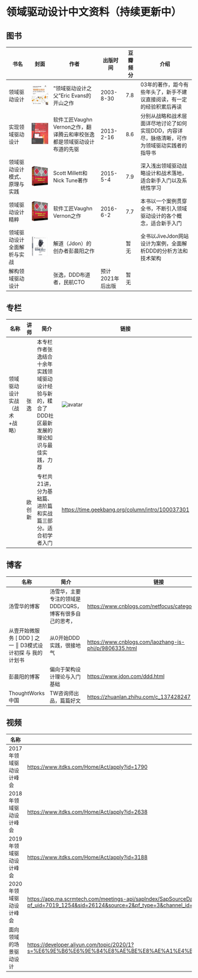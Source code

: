 # 领域驱动设计中文资料（持续更新中）
## 图书

| 书名|封面|作者  |出版时间|豆瓣频分  | 介绍 |
| --- | --- | --- | --- | --- | --- |
| 领域驱动设计|![avatar](领域驱动设计.jpg)|“领域驱动设计之父”Eric Evans的开山之作  |2003-8-30|7.8  |03年的著作，距今有些年头了，新手不建议直接阅读，有一定的经验积累后再读  |
| 实现领域驱动设计 |![avatar](实现领域驱动设计.png)|软件工匠Vaughn Vernon之作，翻译腾云和审校张逸都是领域驱动设计布道的先驱 |2013-2-16|  8.6 | 分别从战略和战术层面详尽地讨论了如何实现DDD，内容详尽，脉络清晰，可作为领域驱动实践者的指导书|
| 领域驱动设计模式、原理与实践 |![avatar](领域驱动设计模式、原理与实践.jpg)| Scott Millett和Nick Tune著作  |2015-5-4|  7.9 | 深入浅出领域驱动战略设计和战术落地，适合新手入门以及系统性学习|
| 领域驱动设计精粹 |![avatar](领域驱动设计模式、原理与实践.jpg)| 软件工匠Vaughn Vernon之作  |2016-6-2|  7.7 | 本书以一个案例贯穿全书，不断引入领域驱动设计的各个概念，适合新手入门|
| 领域驱动设计全面解析与实战 |![avatar](领域驱动设计全面解析与实战.jpg)| 解道（Jdon）的创办者彭晨阳之作 ||  暂无 | 全书以JiveJdon网站设计为案例，全面解析DDD的分析方法和技术架构|
| 解构领域驱动设计 ||张逸，DDD布道者，民航CTO |预计2021年后出版|  暂无 | |

## 专栏
| 名称|讲师|简介 |链接|
| --- | --- | --- | --- |
| 领域驱动设计实战（战术+战略）|张逸|本专栏作者张逸结合十余年实践领域驱动设计经验与新的，糅合了DDD社区最新发展的理论知识与最佳实践，力荐  | ![avatar](1021608433638_.pic_hd.jpg)|
| |欧创新|专栏共21讲，分为基础篇、进阶篇和实战篇三部分。适合初学者入门  |https://time.geekbang.org/column/intro/100037301|

## 博客
| 名称 |简介 |链接|
| --- | --- | --- |
|汤雪华的博客|汤雪华，主要专注的领域是DDD/CQRS，博客有很多自己的思考，|https://www.cnblogs.com/netfocus/category/361987.html|
|从壹开始微服务 [ DDD ] 之一 ║ D3模式设计初探 与 我的计划书|从0开始DDD实践，很接地气|https://www.cnblogs.com/laozhang-is-phi/p/9806335.html|
|彭晨阳的博客|偏向于架构设计理论与入门基础|https://www.jdon.com/ddd.html|
|ThoughtWorks中国|TW咨询师出品，篇篇好文|https://zhuanlan.zhihu.com/c_137428247|

## 视频
| 名称  |链接|
| ---|  --- |
|2017年领域驱动设计峰会|https://www.itdks.com/Home/Act/apply?id=1790|
|2018年领域驱动设计峰会|https://www.itdks.com/Home/Act/apply?id=2638|
|2019年领域驱动设计峰会|https://www.itdks.com/Home/Act/apply?id=3188|
|2020年领域驱动设计峰会|https://app.ma.scrmtech.com/meetings-api/sapIndex/SapSourceData?pf_uid=7019_1254&sid=26124&source=2&pf_type=3&channel_id=838&channel_name=fuwuhao&tag_id=478868299c60f4d9|
|面向领域的场景驱动设计|https://developer.aliyun.com/topic/2020/1?s=%E6%9E%B6%E6%9E%84%E8%AE%BE%E8%AE%A1%E4%B8%8E%E4%BB%A3%E7%A0%81%E6%99%BA%E8%83%BD%E4%B8%93%E5%9C%BA&v=43237|

